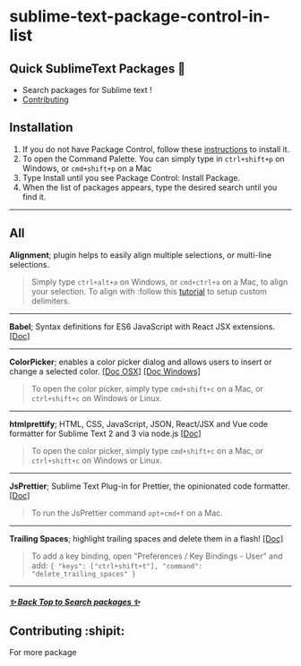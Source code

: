 # sublime-text-package-control-in-list 

## Quick SublimeText Packages 🎉

* Search packages for Sublime text !
 * [Contributing](#Contributing)

## Installation

1. If you do not have Package Control, follow these [instructions](https://packagecontrol.io/installation) to install it.
2. To open the Command Palette. You can simply type in `ctrl+shift+p` on Windows, or `cmd+shift+p` on a Mac 
3. Type Install until you see Package Control: Install Package.
4. When the list of packages appears, type the desired search until you find it.

***

## All

**Alignment**; plugin helps to easily align multiple selections, or multi-line selections.
> Simply type `ctrl+alt+a` on Windows, or `cmd+ctrl+a`  on a Mac, to align your selection. To align with :follow this [tutorial](https://www.granneman.com/webdev/editors/sublime-text/packages/how-to-install-and-use-sublime-alignment) to setup custom delimiters.

***

**Babel**; Syntax definitions for ES6 JavaScript with React JSX extensions. [[Doc]](https://github.com/babel/babel-sublime-snippets)

***

**ColorPicker**; enables a color picker dialog and allows users to insert or change a selected color. [[Doc OSX]](https://github.com/jnordberg/sublime-colorpick/) [[Doc Windows]](https://github.com/animehunter/SublimeColorPickerWindowsOnly)
> To open the color picker, simply type `cmd+shift+c` on a Mac, or `ctrl+shift+c` on Windows or Linux.

***

**htmlprettify**; HTML, CSS, JavaScript, JSON, React/JSX and Vue code formatter for Sublime Text 2 and 3 via node.js [[Doc]](https://github.com/victorporof/Sublime-HTMLPrettify)
> To open the color picker, simply type `cmd+shift+c` on a Mac, or `ctrl+shift+c` on Windows or Linux.

***

**JsPrettier**; Sublime Text Plug-in for Prettier, the opinionated code formatter. [[Doc]](https://github.com/jonlabelle/SublimeJsPrettier)
> To run the JsPrettier command `opt+cmd+f` on a Mac.

***

**Trailing Spaces**; highlight trailing spaces and delete them in a flash! [[Doc]](https://github.com/SublimeText/TrailingSpaces)
> To add a key binding, open "Preferences / Key Bindings - User" and add:
`{ "keys": ["ctrl+shift+t"], "command": "delete_trailing_spaces" }`

***

#####  [✨ Back Top to Search packages ✨](https://github.com/airqz/st-package-control-in-list#sublime-text-package-control-in-list)

## Contributing :shipit:



For more package  


